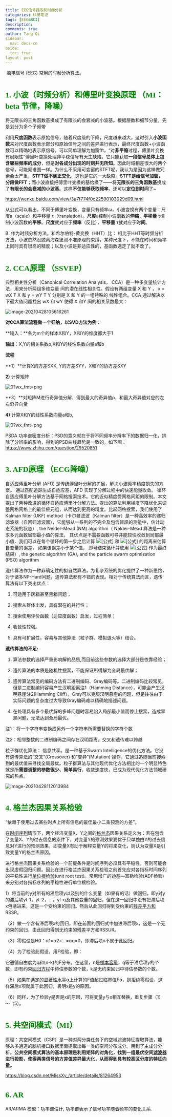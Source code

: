 ```yaml
---
title: EEG信号提取和时频分析
categories: 科研笔记
tags: [EEG&BCI]
description: 
comments: true
author: Tang Qi
sidebar:
  nav: docs-cn
aside:
  toc: true
layout: post
---
```


​    脑电信号 (EEG) 常用的时频分析算法。

<!--more-->

# <font face="黑体" color=green size=5>1. 小波（时频分析）和傅里叶变换原理 （MI： beta 节律，降噪）</font>

将无限长的三角函数基换成了有限长的会衰减的小波基。根据层数和细节分量，先是划分为多个子频带

利用**尺度函数**表示原始信号，随着尺度级的下降，尺度越来越大，这时引入**小波函数**来对尺度函数表示部分和原始信号之间的差异进行表示，最终尺度函数+小波函数可以精确地表示原信号。可以简单理解为加窗fft，“对**非平稳**过程，傅里叶变换有局限性”傅里叶变换处理非平稳信号有天生缺陷。它只能获取**一段信号总体上包含哪些频率的成分**，但是**对各成分出现的时刻并无所知**。因此时域相差很大的两个信号，可能频谱图一样。为什么不采用可变窗的STFT呢，我认为是因为这样做冗余会太严重，**STFT做不到正交化**，这也是它的一大缺陷。**STFT是给信号加窗，分段做FFT**；而小波直接把傅里叶变换的基给换了——将**无限长的三角函数基**换成了**有限长的会衰减的小波基**。这样**不仅能够获取频率**，还可以**定位到时间**了~

https://wenku.baidu.com/view/3a7f774f0c22590103029d09.html

从公式可以看出，不同于傅里叶变换，变量只有频率ω，小波变换有两个变量：尺度a（scale）和平移量 τ（translation）。**尺度**a控制小波函数的**伸缩**，**平移量** τ控制小波函数的**平移**。**尺度**就对应于**频率**（反比），**平移量** τ就对应于**时间**。

B. 作为时频分析方法，和希尔伯特-黄变换（HHT）比：
相比于HHT等时频分析方法，小波依然没脱离海森堡测不准原理的束缚，某种尺度下，不能在时间和频率上同时具有很高的精度；以及小波是非适应性的，基函数选定了就不改了。

# <font face="黑体" color=green size=5>2. CCA原理 （SSVEP）</font>

典型相关性分析（Canonical Correlation Analysis， CCA）是一种多变量统计方法，用来分析两组多维变量 间的潜在线性相关性。假设有两组变量 X 和 Y ， x = wX T X 和 y = wY T Y 分别是 X 和 Y 的一组特殊的 线性组合。CCA 通过解决以下最大值问题找出 wX 和 wY 使得 X 和Y 间的相关系数最大：

![image-20210428105616261](C:\Users\db129\AppData\Roaming\Typora\typora-user-images\image-20210428105616261.png)

**对CCA算法流程做一个归纳，以SVD方法为例：**

**输入：**各为m个的样本X和Y，X和Y的维度都大于1

**输出**：X,Y的相关系数ρ,X和Y的线性系数向量a和b

**流程**

**1）**计算X的方差SXX, Y的方差SYY，X和Y的协方差SXY

**2)** 计算矩阵

![0?wx_fmt=png](https://ss.csdn.net/p?http://mmbiz.qpic.cn/mmbiz_png/KdayOo3PqHAyclEvicZISrGRAzlzsKQkmIwia6Gun6qtl4tVr5LCSF74UOcXyETefEibtoIRnZvLq2axiaKScziaDlQ/0?wx_fmt=png)

**3）**对矩阵M进行奇异值分解，得到最大的奇异值ρ，和最大奇异值对应的左右奇异向量

**4)**  计算X和Y的线性系数向量a和b,

![0?wx_fmt=png](https://ss.csdn.net/p?http://mmbiz.qpic.cn/mmbiz_png/KdayOo3PqHAyclEvicZISrGRAzlzsKQkmzicfVbFnN9IvXt4Tic9DOTJPfrntnHZf3OkwWzn5tajyyToqTgeP1L4Q/0?wx_fmt=png)



PSDA 功率谱密度分析：PSD的意义就在于将不同频率分辨率下的数据归一化，排除了分辨率的影响，得到的PSD曲线趋势是一致的，如下图：
https://www.zhihu.com/question/29520851



# <font face="黑体" color=green size=5>3. AFD原理 （ECG降噪）</font>

自适应傅里叶分解 (AFD) 是传统傅里叶分解的扩展，解决小波频率精度损失的方案。 通过匹配追踪生成自适应基，AFD 实现了分解过程中的快速能量收敛。 循环自适应傅里叶分解方法基于网格搜索技术。它的近似精度受网格间距的限制。本文提出了两种改进的循环自适应傅里叶分解方法。提出的算法利用梯度下降优化来调整网格网格上的最佳极元组，从而达到更高的精度。比起网格搜索，我们使用了 Kalman filter (UKF) method（卡尔曼滤波（Kalman filter）是一种高效率的递归滤波器（自回归滤波器），它能够从一系列的不完全及包含雜訊的测量中，估计动态系统的状态）, the Nelder-Mead (NM) algorithm（ Nelder-Mead 算法是一种求多元函数局部最小值的算法， 其优点是不需要函数可导并能较快收敛到局部最小值．我们可以在每个循环的第一步之后计算 ![[公式]](https://www.zhihu.com/equation?tex=%5Cboldsymbol%7B%5Cmathbf%7Bx%7D%7D+_1) 和 ![[公式]](https://www.zhihu.com/equation?tex=%5Cboldsymbol%7B%5Cmathbf%7Bx%7D%7D+_%7BN%2B1%7D) 的距离来估算自变量的误差， 如果该误差小于某个值， 即可结束循环并使用 ![[公式]](https://www.zhihu.com/equation?tex=%5Cboldsymbol%7B%5Cmathbf%7Bx%7D%7D+_1) 作为最终结果）, the genetic algorithm (GA), and the particle swarm optimization (PSO) algorithm

遗传算法作为一种非确定性的拟自然算法，为复杂系统的优化提供了一种新思路，对于诸多NP-Hard问题，遗传算法都有不错的表现。相对于传统算法而言，遗传算法有以下突出优点：

1. 可适用于灰箱甚至黑箱问题；

2. 搜索从群体出发，具有潜在的并行性；

3. 搜索使用评价函数（适应度函数）启发，过程简单；

4. 收敛性较强。

5. 具有可扩展性，容易与其他算法（粒子群、模拟退火等）结合。

**遗传算法的不足:**

1. 算法参数的选择严重影响解的品质,而目前这些参数的选择大部分是依靠经验；

2. 遗传算法的本质是随机性搜索，不能保证所得解为全局最优解；
3. 遗传算法常见的编码方法有二进制编码、Gray编码等。二进制编码比较常见，但是二进制编码容易产生汉明距离注1（Hamming Distance），可能会产生汉明悬崖注2(Hamming Cliff），Gray可以克服汉明悬崖的问题，但是往往由于实际问题的复杂度过大导致Gray编码难以精确地描述问题。
4. 在处理具有多个最优解的多峰问题时容易陷入局部最小值而停止搜索，造成早熟问题，无法达到全局最优。

注1：将一个字符串变换成另外一个字符串所需要替换的字符个数

注2：相邻整数的二进制编码之间存在汉明距离，交叉和遗传难以跨越

粒子群优化算法：
信息共享。是一种基于Swarm Intelligence的优化方法。它没有遗传算法的“交叉”(Crossover) 和“变异”(Mutation) 操作，它通过追随当前搜索到的最优值来寻找全局最优。粒子群算法与其他现代优化方法相比的一个明显特色就是所**需要调整的参数很少、简单易行**，收敛速度快，已成为现代优化方法领域研究的热点。

![image-20210428112013984](C:\Users\db129\AppData\Roaming\Typora\typora-user-images\image-20210428112013984.png)

# <font face="黑体" color=green size=5>4. 格兰杰因果关系检验</font>

“依赖于使用过去某些时点上所有信息的最佳最小二乘预测的方差”。

在[时间序列](https://baike.baidu.com/item/时间序列)情形下，两个经济变量X、Y之间的[格兰杰](https://baike.baidu.com/item/格兰杰)因果关系定义为：若在包含了变量X、Y的过去信息的条件下，对变量Y的预测效果要优于只单独由Y的过去信息对Y进行的预测效果，即变量X有助于解释变量Y的将来变化，则认为变量X是引致变量Y的格兰杰原因。

进行格兰杰因果关系检验的一个前提条件是时间序列必须具有平稳性，否则可能会出现虚假回归问题。因此在进行格兰杰因果关系检验之前首先应对各指标时间序列的平稳性进行[单位根检验](https://baike.baidu.com/item/单位根检验)(unit root test)。常用增广的迪基—富勒检验(ADF检验)来分别对各指标序列的平稳性进行单位根检验。

1）将当前的y对所有的滞后项y以及别的什么变量（如果有的话）做回归，即y对y的滞后项yt-1，yt-2，…，yt-q及其他变量的回归，但在这一回归中没有把滞后项x包括进来，这是一个受约束的回归。然后从此回归得到受约束的[残差平方和](https://baike.baidu.com/item/残差平方和)RSSR。

（2）做一个含有滞后项x的回归，即在前面的回归式中加进滞后项x，这是一个无约束的回归，由此回归得到无约束的残差平方和RSSUR。

（3）零假设是H0：α1=α2=…=αq=0，即滞后项x不属于此回归。

（4）为了检验此假设，用F检验，即：

它遵循自由度为q和(n-k)的F分布。在这里，n是[样本容量](https://baike.baidu.com/item/样本容量)，q等于滞后项y的个数，即有约束[回归方程](https://baike.baidu.com/item/回归方程)中待估参数的个数，k是无约束回归中待估参数的个数。

（5）如果在选定的[显著性水平](https://baike.baidu.com/item/显著性水平)α上计算的F值超过临界值Fα，则拒绝零假设，这样滞后x项就属于此回归，表明x是y的原因。

（6）同样，为了检验y是否是x的原因，可将变量y与x相互替换，重复步骤（1）～（5）。

# <font face="黑体" color=green size=5>5. 共空间模式（MI）</font>

原理：共空间模式（CSP）是一种对两分类任务下的空域滤波特征提取算法，能够从多通道的脑机接口数据里面提取出每一类的空间分布成分。用到了主成分分析。**公共空间模式算法的基本原理是利用矩阵的对角化，找到一组最优空间[滤波器](https://www.baidu.com/s?wd=滤波器&tn=24004469_oem_dg&rsv_dl=gh_pl_sl_csd)进行投影，使得两类信号的方差值差异最大化，从而得到具有较高区分度的特征向量。**

https://blog.csdn.net/MissXy_/article/details/81264953



# <font face="黑体" color=green size=5>6. AR </font>

AR/ARMA 模型：功率谱估计, 功率谱表示了信号功率随着频率的变化关系.